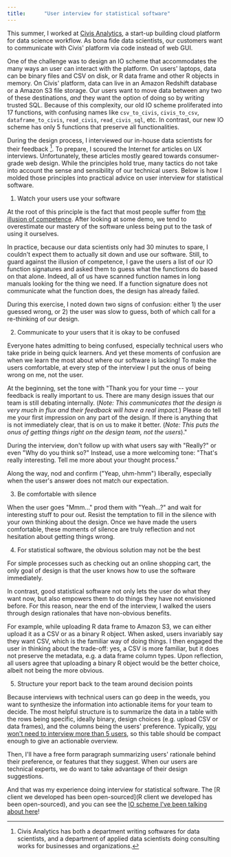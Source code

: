 ```yaml
---
title:      "User interview for statistical software"
---
```


This summer, I worked at [Civis Analytics](https://www.civisanalytics.com/), a start-up building cloud platform for data science workflow. As bona fide data scientists, our customers want to communicate with Civis' platform via code instead of web GUI.

One of the challenge was to design an IO scheme that accommodates the many ways an user can interact with the platform. On users' laptops, data can be binary files and CSV on disk, or R data frame and other R objects in memory. On Civis' platform, data can live in an Amazon Redshift database or a Amazon S3 file storage. Our users want to move data between any two of these destinations, *and* they want the option of doing so by writing trusted SQL. Because of this complexity, our old IO scheme proliferated into 17 functions, with confusing names like `csv_to_civis`, `civis_to_csv`, `dataframe_to_civis`, `read_civis`, `read_civis_sql`, etc. In contrast, our new IO scheme has only 5 functions that preserve all functionalities.

During the design process, I interviewed our in-house data scientists for their feedback [^1]. To prepare, I scoured the Internet for articles on UX interviews. Unfortunately, these articles mostly geared towards consumer-grade web design. While the principles hold true, many tactics do not take into account the sense and sensibility of our technical users. Below is how I molded those principles into practical advice on user interview for statistical software.

1. Watch your users use your software

At the root of this principle is the fact that most people suffer from [the illusion of competence](https://www.coursera.org/learn/learning-how-to-learn/lecture/BuFzf/illusions-of-competence). After looking at some demo, we tend to overestimate our mastery of the software unless being put to the task of using it ourselves.

In practice, because our data scientists only had 30 minutes to spare, I couldn't expect them to actually sit down and use our software. Still, to guard against the illusion of competence, I gave the users a list of our IO function signatures and asked them to guess what the functions do based on that alone. Indeed, all of us have scanned function names in long manuals looking for the thing we need. If a function signature does not communicate what the function does, the design has already failed.

During this exercise, I noted down two signs of confusion: either 1) the user guessed wrong, or 2) the user was slow to guess, both of which call for a re-thinking of our design.

2. Communicate to your users that it is okay to be confused 

Everyone hates admitting to being confused, especially technical users who take pride in being quick learners. And yet these moments of confusion are when we learn the most about where our software is lacking! To make the users comfortable, at every step of the interview I put the onus of being wrong on me, not the user.

At the beginning, set the tone with "Thank you for your time -- your feedback is really important to us. There are many design issues that our team is still debating internally. (*Note: This communicates that the design is very much in flux and their feedback will have a real impact.*) Please do tell me your first impression on any part of the design. If there is anything that is not immediately clear, that is on us to make it better. (*Note: This puts the onus of getting things right on the design team, not the users*)."

During the interview, don't follow up with what users say with "Really?" or even "Why do you think so?" Instead, use a more welcoming tone: "That's really interesting. Tell me more about your thought process."

Along the way, nod and confirm ("Yeap, uhm-hmm") liberally, especially when the user's answer does not match our expectation.

3. Be comfortable with silence

When the user goes "Mmm..." prod them with "Yeah...?" and wait for interesting stuff to pour out. Resist the temptation to  fill in the silence with your own thinking about the design. Once we have made the users comfortable, these moments of silence are truly reflection and not hesitation about getting things wrong.

4. For statistical software, the obvious solution may not be the best

For simple processes such as checking out an online shopping cart, the only goal of design is that the user knows how to use the software immediately.

In contrast, good statistical software not only lets the user do what they want now, but also empowers them to do things they have not envisioned before. For this reason, near the end of the interview, I walked the users through design rationales that have non-obvious benefits. 

For example, while uploading R data frame to Amazon S3, we can either upload it as a CSV or as a binary R object. When asked, users invariably say they want CSV, which is the familiar way of doing things. I then engaged the user in thinking about the trade-off: yes, a CSV is more familiar, but it does not preserve the metadata, e.g. a data frame column types. Upon reflection, all users agree that uploading a binary R object would be the better choice, albeit not being the more obvious.

5. Structure your report back to the team around decision points

Because interviews with technical users can go deep in the weeds, you want to synthesize the information into actionable items for your team to decide. The most helpful structure is to summarize the data in a table with the rows being specific, ideally binary, design choices (e.g. upload CSV or data frames), and the columns being the users' preference. Typically, [you won't need to interview more than 5 users](https://www.nngroup.com/articles/why-you-only-need-to-test-with-5-users/), so this table should be compact enough to give an actionable overview.

Then, I'll have a free form paragraph summarizing users' rationale behind their preference, or features that they suggest. When our users are technical experts, we do want to take advantage of their design suggestions.

And that was my experience doing interview for statistical software. The [R client we developed has been open-sourced](R client we developed has been open-sourced), and you can see the [IO scheme I've been talking about here]()!

[^1]: Civis Analytics has both a department writing softwares for data scientists, and a department of applied data scientists doing consulting works for businesses and organizations.
